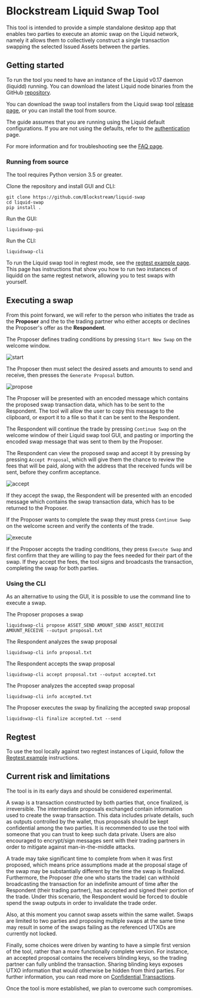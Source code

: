 # Blockstream Liquid Swap Tool

This tool is intended to provide a simple standalone desktop app that enables
two parties to execute an atomic swap on the Liquid network, namely it allows them to
collectively construct a single transaction swapping the selected Issued Assets
between the parties.

## Getting started

To run the tool you need to have an instance of the Liquid v0.17 daemon (liquidd) running.
You can download the latest Liquid node binaries from the GitHub [repository](https://github.com/ElementsProject/elements/releases).

You can download the swap tool installers from the Liquid swap tool [release page](https://github.com/Blockstream/liquid-swap/releases), or you can install the tool from source.

The guide assumes that you are running using the Liquid default configurations. If you are not using the defaults, refer to the [authentication](docs/authentication.md) page.

For more information and for troubleshooting see the [FAQ page](docs/faq.md).

### Running from source

The tool requires Python version 3.5 or greater.

Clone the repository and install GUI and CLI:
```
git clone https://github.com/Blockstream/liquid-swap
cd liquid-swap
pip install .
```

Run the GUI:
```
liquidswap-gui
```

Run the CLI:
```
liquidswap-cli
```

To run the Liquid swap tool in regtest mode, see the [regtest example page](docs/regtest-example.md). This page has instructions that show you how to run two instances of liquidd on the same regtest network, allowing you to test swaps with yourself.

## Executing a swap

From this point forward, we will refer to the person who initiates the trade as the __Proposer__ and the to the trading partner who either accepts or declines the Proposer's offer as the __Respondent__.

The Proposer defines trading conditions by pressing `Start New Swap` on the welcome window.

![start](images/start.png)

The Proposer then must select the desired assets and amounts to send and receive, then presses the `Generate Proposal` button.

![propose](images/propose.png)

The Proposer will be presented with an encoded message which contains
the proposed swap transaction data, which has to be sent to the Respondent.
The tool will allow the user to copy this message to the clipboard, or export it to a file so that it can be sent to the Respondent.

The Respondent will continue the trade by pressing `Continue Swap` on the welcome
window of their Liquid swap tool GUI, and pasting or importing the encoded swap message that was sent to them by the Proposer.

The Respondent can view the proposed swap and accept it by pressing by pressing `Accept Proposal`, which will give them the chance to review the fees that will be paid, along with the address that the received funds will be sent, before they confirm acceptance.

![accept](images/accept.png)

If they accept the swap, the Respondent will be presented with an encoded message
which contains the swap transaction data, which has to be returned to the Proposer.

If the Proposer wants to complete the swap they must press `Continue Swap` on the welcome screen and verify the contents of the trade.

![execute](images/execute.png)

If the Proposer accepts the trading conditions, they press `Execute Swap` and first confirm that they are willing to pay the fees needed for their part of the swap. If they accept the fees, the tool signs and broadcasts the transaction, completing the swap for both parties.

### Using the CLI
As an alternative to using the GUI, it is possible to use the command line to execute a swap.

The Proposer proposes a swap
```
liquidswap-cli propose ASSET_SEND AMOUNT_SEND ASSET_RECEIVE AMOUNT_RECEIVE --output proposal.txt
```

The Respondent analyzes the swap proposal
```
liquidswap-cli info proposal.txt
```

The Respondent accepts the swap proposal
```
liquidswap-cli accept proposal.txt --output accepted.txt
```

The Proposer analyzes the accepted swap proposal
```
liquidswap-cli info accepted.txt
```

The Proposer executes the swap by finalizing the accepted swap proposal
```
liquidswap-cli finalize accepted.txt --send
```


## Regtest
To use the tool locally against two regtest instances of Liquid, follow
the [Regtest example](docs/regtest-example.md) instructions.

## Current risk and limitations
The tool is in its early days and should be considered experimental.

A swap is a transaction constructed by both parties that, once finalized, is
irreversible. The intermediate proposals exchanged contain information used to
create the swap transaction. This data includes private details, such as outputs
controlled by the wallet, thus proposals should be kept confidential among the
two parties.
It is recommended to use the tool with someone that you can trust to keep
such data private. Users are also encouraged to encrypt/sign messages sent
with their trading partners in order to mitigate against man-in-the-middle attacks.

A trade may take significant time to complete from when it was first proposed,
which means price assumptions made at the proposal stage of the swap may be
substantially different by the time the swap is finalized. Furthermore,
the Proposer (the one who starts the trade) can withhold broadcasting the transaction for
an indefinite amount of time after the Respondent (their trading partner), has accepted and signed their portion of the trade. Under this scenario,
the Respondent would be forced to double spend the swap outputs in order to
invalidate the trade order.

Also, at this moment you cannot swap assets within the same wallet. Swaps are limited to two parties and proposing multiple swaps at the same time may result in some of the swaps failing as the referenced UTXOs are currently not locked.

Finally, some choices were driven by wanting to have a simple first version of the tool, rather than a more functionally complete version. For instance, an accepted proposal contains the
receivers blinding keys, so the trading partner can fully unblind the
transaction. Sharing blinding keys exposes UTXO information that would
otherwise be hidden from third parties. For further information, you can read more on
[Confidential Transactions](https://elementsproject.org/features/confidential-transactions).

Once the tool is more established, we plan to overcome such compromises.
